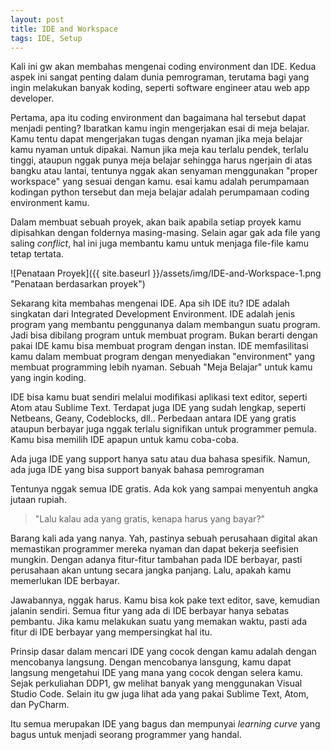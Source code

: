 ```yaml
---
layout: post
title: IDE and Workspace
tags: IDE, Setup
---
```


Kali ini gw akan membahas mengenai coding environment dan IDE. Kedua aspek ini sangat penting dalam dunia pemrograman, terutama bagi yang ingin melakukan banyak koding, seperti software engineer atau web app developer.

Pertama, apa itu coding environment dan bagaimana hal tersebut dapat menjadi penting? Ibaratkan kamu ingin mengerjakan esai di meja belajar. Kamu tentu dapat mengerjakan tugas dengan nyaman jika meja belajar kamu nyaman untuk dipakai. Namun jika meja kau terlalu pendek, terlalu tinggi, ataupun nggak punya meja belajar sehingga harus ngerjain di atas bangku atau lantai, tentunya nggak akan senyaman menggunakan "proper workspace" yang sesuai dengan kamu. esai kamu adalah perumpamaan kodingan python tersebut dan meja belajar adalah perumpamaan coding environment kamu.

Dalam membuat sebuah proyek, akan baik apabila setiap proyek kamu dipisahkan dengan foldernya masing-masing. Selain agar gak ada file yang saling *conflict*, hal ini juga membantu kamu untuk menjaga file-file kamu tetap tertata. 

![Penataan Proyek]({{ site.baseurl }}/assets/img/IDE-and-Workspace-1.png "Penataan berdasarkan proyek")

Sekarang kita membahas mengenai IDE.
Apa sih IDE itu? IDE adalah singkatan dari Integrated Development Environment. IDE adalah jenis program yang membantu penggunanya dalam membangun suatu program. Jadi bisa dibilang program untuk membuat program. Bukan berarti dengan pakai IDE kamu bisa membuat program dengan instan. IDE memfasilitasi kamu dalam membuat program dengan menyediakan "environment" yang membuat programming lebih nyaman. Sebuah "Meja Belajar" untuk kamu yang ingin koding.

IDE bisa kamu buat sendiri melalui modifikasi aplikasi text editor, seperti Atom atau Sublime Text. Terdapat juga IDE yang sudah lengkap, seperti Netbeans, Geany, Codeblocks, dll.. Perbedaan antara IDE yang gratis ataupun berbayar juga nggak terlalu signifikan untuk programmer pemula. Kamu bisa memilih IDE apapun untuk kamu coba-coba.

Ada juga IDE yang support hanya satu atau dua bahasa spesifik. Namun, ada juga IDE yang bisa support banyak bahasa pemrograman

Tentunya nggak semua IDE gratis. Ada kok yang sampai menyentuh angka jutaan rupiah.

> "Lalu kalau ada yang gratis, kenapa harus yang bayar?"

Barang kali ada yang nanya. Yah, pastinya sebuah perusahaan digital akan memastikan programmer mereka nyaman dan dapat bekerja seefisien mungkin. Dengan adanya fitur-fitur tambahan pada IDE berbayar, pasti perusahaan akan untung secara jangka panjang. Lalu, apakah kamu memerlukan IDE berbayar.

Jawabannya, nggak harus. Kamu bisa kok pake text editor, save, kemudian jalanin sendiri. Semua fitur yang ada di IDE berbayar hanya sebatas pembantu. Jika kamu melakukan suatu yang memakan waktu, pasti ada fitur di IDE berbayar yang mempersingkat hal itu.

Prinsip dasar dalam mencari IDE yang cocok dengan kamu adalah dengan mencobanya langsung. Dengan mencobanya lansgung, kamu dapat langsung mengetahui IDE yang mana yang cocok dengan selera kamu. Sejak perkuliahan DDP1, gw melihat banyak yang menggunakan Visual Studio Code. Selain itu gw juga lihat ada yang pakai Sublime Text, Atom, dan PyCharm.

Itu semua merupakan IDE yang bagus dan mempunyai *learning curve* yang bagus untuk menjadi seorang programmer yang handal.